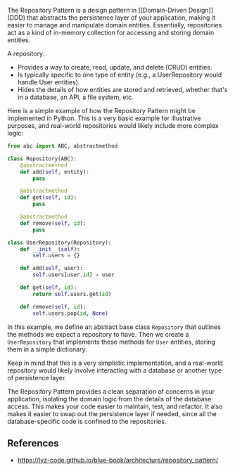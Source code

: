 The Repository Pattern is a design pattern in [[Domain-Driven Design]] (DDD) that abstracts the persistence layer of your application, making it easier to manage and manipulate domain entities. Essentially, repositories act as a kind of in-memory collection for accessing and storing domain entities.

A repository:

- Provides a way to create, read, update, and delete (CRUD) entities.
- Is typically specific to one type of entity (e.g., a UserRepository would handle User entities).
- Hides the details of how entities are stored and retrieved, whether that's in a database, an API, a file system, etc.

Here is a simple example of how the Repository Pattern might be implemented in Python. This is a very basic example for illustrative purposes, and real-world repositories would likely include more complex logic:

```python
from abc import ABC, abstractmethod

class Repository(ABC):
    @abstractmethod
    def add(self, entity):
        pass

    @abstractmethod
    def get(self, id):
        pass

    @abstractmethod
    def remove(self, id):
        pass

class UserRepository(Repository):
    def __init__(self):
        self.users = {}

    def add(self, user):
        self.users[user.id] = user

    def get(self, id):
        return self.users.get(id)

    def remove(self, id):
        self.users.pop(id, None)
```

In this example, we define an abstract base class `Repository` that outlines the methods we expect a repository to have. Then we create a `UserRepository` that implements these methods for `User` entities, storing them in a simple dictionary.

Keep in mind that this is a very simplistic implementation, and a real-world repository would likely involve interacting with a database or another type of persistence layer. 

The Repository Pattern provides a clean separation of concerns in your application, isolating the domain logic from the details of the database access. This makes your code easier to maintain, test, and refactor. It also makes it easier to swap out the persistence layer if needed, since all the database-specific code is confined to the repositories.

## References

- https://lyz-code.github.io/blue-book/architecture/repository_pattern/